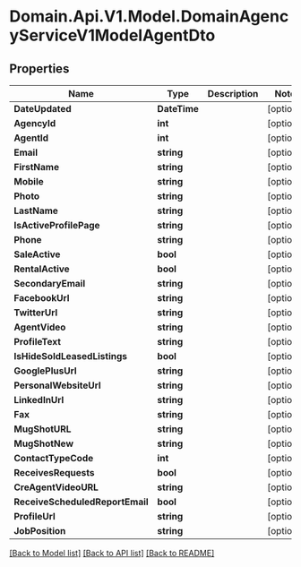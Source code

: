 # Domain.Api.V1.Model.DomainAgencyServiceV1ModelAgentDto
## Properties

Name | Type | Description | Notes
------------ | ------------- | ------------- | -------------
**DateUpdated** | **DateTime** |  | [optional] 
**AgencyId** | **int** |  | [optional] 
**AgentId** | **int** |  | [optional] 
**Email** | **string** |  | [optional] 
**FirstName** | **string** |  | [optional] 
**Mobile** | **string** |  | [optional] 
**Photo** | **string** |  | [optional] 
**LastName** | **string** |  | [optional] 
**IsActiveProfilePage** | **string** |  | [optional] 
**Phone** | **string** |  | [optional] 
**SaleActive** | **bool** |  | [optional] 
**RentalActive** | **bool** |  | [optional] 
**SecondaryEmail** | **string** |  | [optional] 
**FacebookUrl** | **string** |  | [optional] 
**TwitterUrl** | **string** |  | [optional] 
**AgentVideo** | **string** |  | [optional] 
**ProfileText** | **string** |  | [optional] 
**IsHideSoldLeasedListings** | **bool** |  | [optional] 
**GooglePlusUrl** | **string** |  | [optional] 
**PersonalWebsiteUrl** | **string** |  | [optional] 
**LinkedInUrl** | **string** |  | [optional] 
**Fax** | **string** |  | [optional] 
**MugShotURL** | **string** |  | [optional] 
**MugShotNew** | **string** |  | [optional] 
**ContactTypeCode** | **int** |  | [optional] 
**ReceivesRequests** | **bool** |  | [optional] 
**CreAgentVideoURL** | **string** |  | [optional] 
**ReceiveScheduledReportEmail** | **bool** |  | [optional] 
**ProfileUrl** | **string** |  | [optional] 
**JobPosition** | **string** |  | [optional] 

[[Back to Model list]](../README.md#documentation-for-models) [[Back to API list]](../README.md#documentation-for-api-endpoints) [[Back to README]](../README.md)

